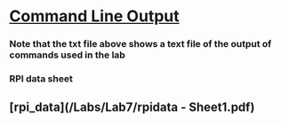 # [Command Line Output](/Labs/Lab7/lab7_output.txt)
### Note that the txt file above shows a text file of the output of commands used in the lab
### RPI data sheet
[rpi_data](/Labs/Lab7/rpidata - Sheet1.pdf)
---
